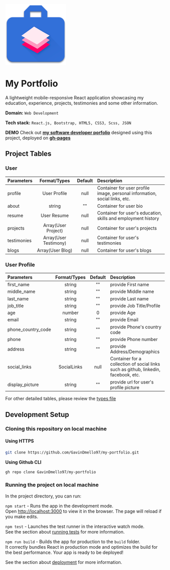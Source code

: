 
![alt text](https://github.com/GavinDmello97/my-portfolio/blob/master/public/logo192.png "Logo Title Text 1")

# My Portfolio

A lightweight mobile-responsive React application showcasing my education, experience, projects, testimonies and some other information.

**Domain:** `Web Development`

**Tech stack:** `React.js, Bootstrap, HTML5, CSS3, Scss, JSON`

**DEMO** Check out [**my software developer porfolio**](https://gavindmello97.github.io/my-portfolio/#/) designed using this project, deployed on [**gh-pages**](https://www.npmjs.com/package/gh-pages)

## Project Tables

### User
| Parameters | Format/Types | Default | Description |
| :------------- |:-------:|:-----:|:---------|
| profile | User Profile | null | Container for  user profile image, personal information, social links, etc.
| about | string | "" | Container for user bio
| resume | User Resume | null |  Container for user's education, skills and employment history
| projects | Array(User Project) | null | Container for user's projects
| testimonies | Array(User Testimony) | null | Container for user's testimonies
| blogs | Array(User Blog) | null | Container for user's blogs



### User Profile
| Parameters | Format/Types | Default | Description |
| :------------- |:-------:|:-----:|:---------|
| first_name | string | "" | provide First name |
| middle_name | string | "" | provide Middle name |
| last_name | string | "" | provide Last name |
| job_title | string | "" | provide Job Title/Profile |
| age | number | 0 | provide Age |
| email | string | "" | provide Email |
| phone_country_code | string | "" | provide Phone's country code |
| phone | string | "" | provide Phone number |
| address | string | "" | provide Address/Demographics |
| social_links | SocialLinks| null | Container for a collection of social links such as github, linkedin, facebook, etc. |
| display_picture | string| "" | provide url for user's profile picture |


For other detailed tables, please review the [types file](https://github.com/GavinDmello97/my-portfolio/blob/master/src/config/types.tsx)
## Development Setup

### Cloning this repository on local machine
#### Using HTTPS 

```sh
git clone https://github.com/GavinDmello97/my-portfolio.git
```

**Using Github CLI**
```sh
gh repo clone GavinDmello97/my-portfolio
```

  



### Running the project on local machine

In the project directory, you can run:

`npm start` - Runs the app in the development mode.\
Open [http://localhost:3000](http://localhost:3000) to view it in the browser.
The page will reload if you make edits.

`npm test` - Launches the test runner in the interactive watch mode.\
See the section about [running tests](https://facebook.github.io/create-react-app/docs/running-tests) for more information.

`npm run build` - Builds the app for production to the `build` folder.\
It correctly bundles React in production mode and optimizes the build for the best performance.
Your app is ready to be deployed!

See the section about [deployment](https://facebook.github.io/create-react-app/docs/deployment) for more information.


